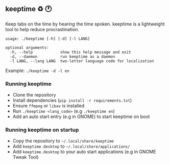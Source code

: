 ## keeptime :recycle: :clock1:
Keep tabs on the time by hearing the time spoken.
keeptime is a lightweight tool to help reduce procrastination.

```
usage: ./keeptime [-h] [-d] [-l LANG]

optional arguments:
  -h, --help            show this help message and exit
  -d, --daemon          run keeptime as a daemon
  -l LANG, --lang LANG  two-letter language code for localization
```


Example: `./keeptime -d -l en`


### Running keeptime
 - Clone the repository
 - Install dependencies (`pip install -r requirements.txt`)
 - Ensure `ffmpeg` or `libav` is installed
 - Run `./keeptime <lang_code>` (e.g `./keeptime en`)
 - Add an auto start entry (e.g in GNOME) to start keeptime on boot

### Running keeptime on startup
 - Copy the repository to `~/.local/share/keeptime`
 - Add `keeptime.desktop` to `~/.local/share/applications/`
 - Add `keeptime.desktop` to your auto start applications (e.g in GNOME Tweak Tool)
